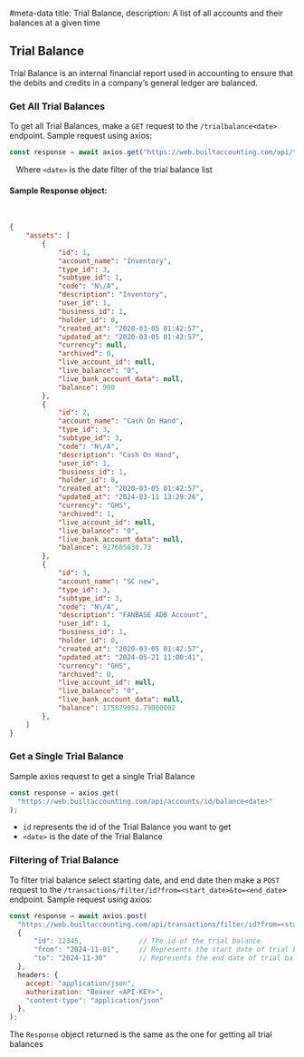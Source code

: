 #meta-data title: Trial Balance, description: A list of all accounts and their balances at a given time

## Trial Balance

Trial Balance is an internal financial report used in accounting to ensure that the debits and credits in a company’s general ledger are balanced.

### Get All Trial Balances

To get all Trial Balances, make a `GET` request to the `/trialbalance<date>` endpoint. Sample request using axios:

```js
const response = await axios.get("https://web.builtaccounting.com/api/trialbalance<date>");
```
  
Where `<date>` is the date filter of the trial balance list

#### Sample Response object:
    
```json
{
    "assets": [
        {
            "id": 1,
            "account_name": "Inventory",
            "type_id": 3,
            "subtype_id": 1,
            "code": "N\/A",
            "description": "Inventory",
            "user_id": 1,
            "business_id": 1,
            "holder_id": 0,
            "created_at": "2020-03-05 01:42:57",
            "updated_at": "2020-03-05 01:42:57",
            "currency": null,
            "archived": 0,
            "live_account_id": null,
            "live_balance": "0",
            "live_bank_account_data": null,
            "balance": 900
        },
        {
            "id": 2,
            "account_name": "Cash On Hand",
            "type_id": 3,
            "subtype_id": 3,
            "code": "N\/A",
            "description": "Cash On Hand",
            "user_id": 1,
            "business_id": 1,
            "holder_id": 0,
            "created_at": "2020-03-05 01:42:57",
            "updated_at": "2024-03-11 13:29:26",
            "currency": "GHS",
            "archived": 1,
            "live_account_id": null,
            "live_balance": "0",
            "live_bank_account_data": null,
            "balance": 927605630.73
        },
        {
            "id": 3,
            "account_name": "SC new",
            "type_id": 3,
            "subtype_id": 3,
            "code": "N\/A",
            "description": "FANBASE ADB Account",
            "user_id": 1,
            "business_id": 1,
            "holder_id": 0,
            "created_at": "2020-03-05 01:42:57",
            "updated_at": "2024-05-21 11:00:41",
            "currency": "GHS",
            "archived": 0,
            "live_account_id": null,
            "live_balance": "0",
            "live_bank_account_data": null,
            "balance": 175879051.79000002
        },
    ]
}
```

### Get a Single Trial Balance

Sample axios request to get a single Trial Balance

```js
const response = axios.get(
  "https://web.builtaccounting.com/api/accounts/id/balance<date>"
);
```

- `id` represents the id of the Trial Balance you want to get
- `<date>` is the date of the Trial Balance

### Filtering of Trial Balance

To filter trial balance select starting date, and end date then make a `POST` request to the `/transactions/filter/id?from=<start_date>&to=<end_date>` endpoint. Sample request using axios:

```js
const response = await axios.post(
  "https://web.builtaccounting.com/api/transactions/filter/id?from=<start_date>&to=<end_date>",
  {
      "id": 12345,              // The id of the trial balance
      "from": "2024-11-01",     // Represents the start date of trial balances
      "to": "2024-11-30"        // Represents the end date of trial balances
  },
  headers: {
    accept: "application/json",
    authorization: "Bearer <API-KEY>",
    "content-type": "application/json"
  },
);
```

The `Response` object returned is the same as the one for getting all trial balances


